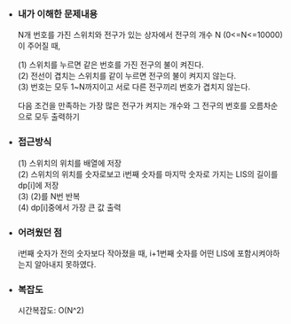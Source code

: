 - ### 내가 이해한 문제내용  
  N개 번호를 가진 스위치와 전구가 있는 상자에서 전구의 개수 N (0<=N<=10000)이 주어질 때,   

  (1) 스위치를 누르면 같은 번호를 가진 전구의 불이 켜진다.  
  (2) 전선이 겹치는 스위치를 같이 누르면 전구의 불이 켜지지 않는다.  
  (3) 번호는 모두 1~N까지이고 서로 다른 전구끼리 번호가 겹치지 않는다.  
  
  다음 조건을 만족하는 가장 많은 전구가 켜지는 개수와 그 전구의 번호를 오름차순으로 모두 출력하기 
  
- ### 접근방식  
  (1) 스위치의 위치를 배열에 저장  
  (2) 스위치의 위치를 숫자로보고 i번째 숫자를 마지막 숫자로 가지는 LIS의 길이를 dp[i]에 저장  
  (3) (2)를 N번 반복  
  (4) dp[i]중에서 가장 큰 값 출력     
  
- ### 어려웠던 점  
  i번째 숫자가 전의 숫자보다 작아졌을 때, i+1번째 숫자를 어떤 LIS에 포함시켜야하는지 알아내지 못하였다. 
  
- ### 복잡도  
  시간복잡도: O(N^2)  
